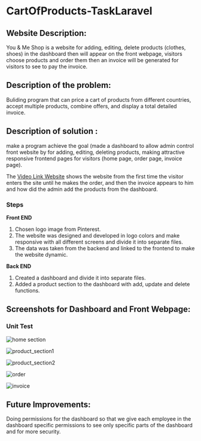 # **CartOfProducts-TaskLaravel**


##  **Website Description:**
You & Me Shop is a website for adding, editing, delete products (clothes, shoes)  in the dashboard then will appear on the front webpage, visitors choose products and order them then an invoice will be generated for visitors to see to pay the invoice.


 ## **Description of the problem:** 
 Buliding program that can price a cart of products from different countries, accept multiple products, combine offers, and display a total detailed invoice.


##  **Description of solution :**
make a program achieve the goal (made a dashboard to allow admin control front website by for adding, editing, deleting products, making attractive responsive frontend pages for visitors (home page, order page, invoice page).

 The [Video Link Website](https://youtu.be/ihgxpiow_SU) shows the website from the first time the visitor enters the site until he makes the order, and then the invoice appears to him and how did the admin add the products from the dashboard.
 
 ### Steps
 **Front END**
 1) Chosen logo image from Pinterest.
 2) The website was designed and developed in logo colors and make responsive with all different screens and divide it into separate files.
 3) The data was taken from the backend and linked to the frontend to make the website dynamic.

 **Back END**
 1) Created a dashboard and divide it into separate files.
 2) Added a product section to the dashboard with add, update and delete functions.
 

## **Screenshots for Dashboard and Front Webpage:**
### **Unit Test**

![home section](https://user-images.githubusercontent.com/57074801/229930271-b804cef5-44b4-4161-8a34-3ee151c02c22.png)

![product_section1](https://user-images.githubusercontent.com/57074801/229929934-82caa888-4f17-4cfc-9273-ccb47fed0194.png)

![product_section2](https://user-images.githubusercontent.com/57074801/229929967-eeb6fb32-ca71-4a12-8349-7df58ab33a53.png)

![order](https://user-images.githubusercontent.com/57074801/229929984-14dc4087-4282-4c8b-9eee-3ff4678694b0.png)

![invoice](https://user-images.githubusercontent.com/57074801/229930008-15bfcefd-874a-4832-acb6-d21fcc5fd5c9.png)


## **Future Improvements:**
 Doing permissions for the dashboard so that we give each employee in the dashboard specific permissions to see only specific parts of the dashboard and for more security.



